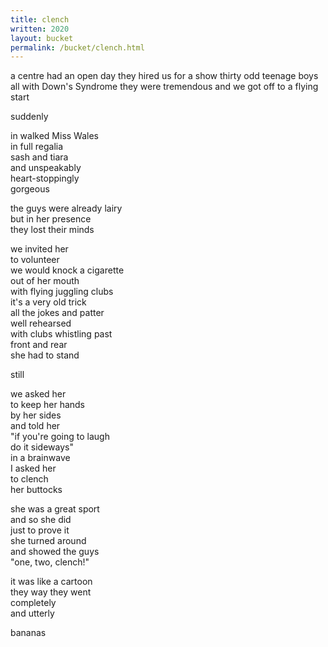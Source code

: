 ```yaml
---
title: clench
written: 2020
layout: bucket
permalink: /bucket/clench.html
---
```


<div class="poem">
a centre had an open day  
they hired us for a show  
thirty odd teenage boys  
all with Down's Syndrome  
they were tremendous  
and we got off  
to a flying start  


suddenly


in walked Miss Wales  
in full regalia  
sash and tiara  
and unspeakably  
heart-stoppingly  
gorgeous  


the guys were already lairy  
but in her presence  
they lost their minds  


we invited her  
to volunteer  
we would knock a cigarette  
out of her mouth  
with flying juggling clubs  
it's a very old trick  
all the jokes and patter  
well rehearsed  
with clubs whistling past  
front and rear  
she had to stand  


still  


we asked her  
to keep her hands  
by her sides  
and told her  
"if you're going to laugh  
do it sideways"  
in a brainwave  
I asked her  
to clench  
her buttocks  


she was a great sport  
and so she did  
just to prove it  
she turned around  
and showed the guys  
"one, two, clench!"  


it was like a cartoon  
they way they went  
completely  
and utterly  


bananas
</div>
